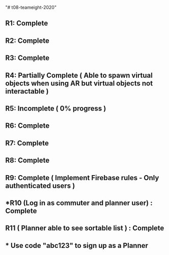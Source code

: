 "# t08-teameight-2020" 

## R1: Complete
## R2: Complete
## R3: Complete
## R4: Partially Complete ( Able to spawn virtual objects when using AR but virtual objects not interactable ) 
## R5: Incomplete ( 0% progress )
## R6: Complete
## R7: Complete
## R8: Complete
## R9: Complete ( Implement Firebase rules - Only authenticated users  )
## *R10 (Log in as commuter and planner user) : Complete
## R11 ( Planner able to see sortable list ) : Complete

## * Use code "abc123" to sign up as a Planner 
